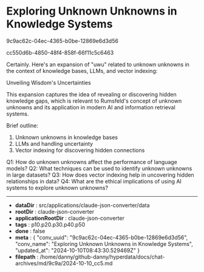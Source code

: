 # Exploring Unknown Unknowns in Knowledge Systems

9c9ac62c-04ec-4365-b0be-12869e6d3d56

cc550d6b-4850-48f4-858f-66f11c5c6463

 Certainly. Here's an expansion of "uwu" related to unknown unknowns in the context of knowledge bases, LLMs, and vector indexing:

Unveiling Wisdom's Uncertainties

This expansion captures the idea of revealing or discovering hidden knowledge gaps, which is relevant to Rumsfeld's concept of unknown unknowns and its application in modern AI and information retrieval systems.

Brief outline:
1. Unknown unknowns in knowledge bases
2. LLMs and handling uncertainty
3. Vector indexing for discovering hidden connections

Q1: How do unknown unknowns affect the performance of language models?
Q2: What techniques can be used to identify unknown unknowns in large datasets?
Q3: How does vector indexing help in uncovering hidden relationships in data?
Q4: What are the ethical implications of using AI systems to explore unknown unknowns?

---

* **dataDir** : src/applications/claude-json-converter/data
* **rootDir** : claude-json-converter
* **applicationRootDir** : claude-json-converter
* **tags** : p10.p20.p30.p40.p50
* **done** : false
* **meta** : {
  "conv_uuid": "9c9ac62c-04ec-4365-b0be-12869e6d3d56",
  "conv_name": "Exploring Unknown Unknowns in Knowledge Systems",
  "updated_at": "2024-10-10T08:43:30.529469Z"
}
* **filepath** : /home/danny/github-danny/hyperdata/docs/chat-archives/md/9c9a/2024-10-10_cc5.md